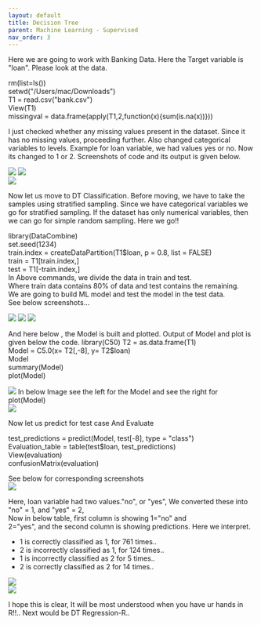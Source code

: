 ```yaml
---
layout: default
title: Decision Tree 
parent: Machine Learning - Supervised
nav_order: 3
---
```


Here we are going to work with Banking Data. 
Here the Target variable is "loan". Please look at the data.  


rm(list=ls())   
setwd("/Users/mac/Downloads")   
T1 = read.csv("bank.csv")    
View(T1)   
missingval = data.frame(apply(T1,2,function(x){sum(is.na(x))}))    

I just checked whether any missing values present in the dataset.
Since it has no missing values, proceeding further. Also changed 
categorical variables to levels. Example for loan variable,
we had values yes or no. Now its changed to 1 or 2. Screenshots
of code and its output is given below.  

![](/assets/images/ML/DT/CL/p1.png)
![](/assets/images/ML/DT/CL/p2.png)  
![](/assets/images/ML/DT/CL/p3.png)  

Now let us move to DT Classification. Before moving, we have to 
take the samples using stratified sampling. Since we have categorical
variables we go for stratified sampling. If the dataset has only
numerical variables, then we can go for simple random sampling.
Here we go!!

library(DataCombine)   
set.seed(1234)   
train.index = createDataPartition(T1$loan, p = 0.8, list = FALSE)   
train = T1[train.index,]  
test = T1[-train.index,]  
In Above commands, we divide the data in train and test.  
Where train data contains 80% of data and test contains the remaining.  
We are going to build ML model and test the model in the test data.  
See below screenshots...

![](/assets/images/ML/DT/CL/p4.png) 
![](/assets/images/ML/DT/CL/p5.png) 
![](/assets/images/ML/DT/CL/p6.png) 

And here below , the Model is built and plotted. 
Output of Model and plot is given below the code.
library(C50) 
T2 = as.data.frame(T1)  
Model = C5.0(x= T2[,-8], y= T2$loan)  
Model  
summary(Model)  
plot(Model)  

![](/assets/images/ML/DT/CL/p7.png)
In below Image see the left for the Model and see the right for
plot(Model)   
![](/assets/images/ML/DT/CL/p8.png)

Now let us predict for test case  And Evaluate 

test_predictions = predict(Model, test[-8], type = "class")  
Evaluation_table = table(test$loan, test_predictions)  
View(evaluation)  
confusionMatrix(evaluation)  

See below for corresponding screenshots  
![](/assets/images/ML/DT/CL/p9.png)  

Here, loan variable had two values."no", or "yes", 
We converted these into "no" = 1, and "yes" = 2,  
Now in below table, first column is showing 1="no" and  
2="yes", and the second column is showing predictions. 
Here we interpret.  
- 1 is correctly classified as 1, for 761 times..
- 2 is incorrectly classified as 1, for 124 times..
- 1 is incorrectly classified as 2 for 5 times..
- 2 is correctly classified as 2 for 14 times..  

![](/assets/images/ML/DT/CL/p10.png)  
![](/assets/images/ML/DT/CL/p11.png)

I hope this is clear, It will be most understood when you 
have ur hands in R!!..  Next would be DT Regression-R..

